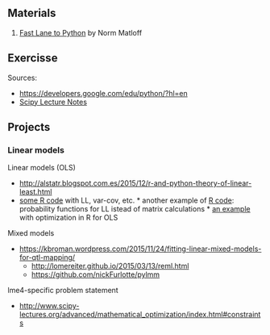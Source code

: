 
## Materials

1. [Fast Lane to Python](http://heather.cs.ucdavis.edu/%7Ematloff/py.html) by Norm Matloff

## Exercisse

Sources:

* https://developers.google.com/edu/python/?hl=en
* [Scipy Lecture Notes](http://www.scipy-lectures.org/)

## Projects

### Linear models

Linear models (OLS)

* http://alstatr.blogspot.com.es/2015/12/r-and-python-theory-of-linear-least.html
* [some R code](http://people.tamu.edu/~b-wood/Maximum%20Likelihood/RLesson%203.htm) with LL, var-cov, etc.
      * another example of [R code](http://www.polsci.ucsb.edu/faculty/glasgow/ps206/ps206_mle.r): 
        probability functions for LL istead of matrix calculations
      * [an example](http://www.magesblog.com/2013/03/how-to-use-optim-in-r.html) with optimization in R for OLS 

Mixed models

* https://kbroman.wordpress.com/2015/11/24/fitting-linear-mixed-models-for-qtl-mapping/ 
    * http://lomereiter.github.io/2015/03/13/reml.html
    * https://github.com/nickFurlotte/pylmm

lme4-specific problem statement

* http://www.scipy-lectures.org/advanced/mathematical_optimization/index.html#constraints
